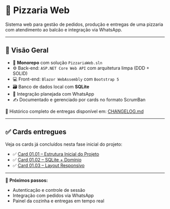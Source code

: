 # 🍕 Pizzaria Web

Sistema web para gestão de pedidos, produção e entregas de uma pizzaria com atendimento ao balcão e integração via WhatsApp.

---

## 📘 Visão Geral

- 🧱 **Monorepo** com solução `PizzariaWeb.sln`
- ⚙️ Back-end: `ASP.NET Core Web API` com arquitetura limpa (DDD + SOLID)
- 💻 Front-end: `Blazor WebAssembly` com `Bootstrap 5`
- 🗃️ Banco de dados local com **SQLite**
- 🔄 Integração planejada com WhatsApp
- ✍️ Documentado e gerenciado por cards no formato ScrumBan

📄 Histórico completo de entregas disponível em: [CHANGELOG.md](CHANGELOG.md)

---

## ✅ Cards entregues

Veja os cards já concluídos nesta fase inicial do projeto:

- ✅ [Card 01.01 – Estrutura Inicial do Projeto](CHANGELOG.md#card-0101--estrutura-inicial-do-projeto)
- ✅ [Card 01.02 – SQLite + Domínio](CHANGELOG.md#card-0102--configuração-do-sqlite--estrutura-de-domínio)
- ✅ [Card 01.03 – Layout Responsivo](CHANGELOG.md#card-0103--layout-responsivo-com-blazor--bootstrap)

---

📌 **Próximos passos:**
- Autenticação e controle de sessão
- Integração com pedidos via WhatsApp
- Painel da cozinha e entregas em tempo real
